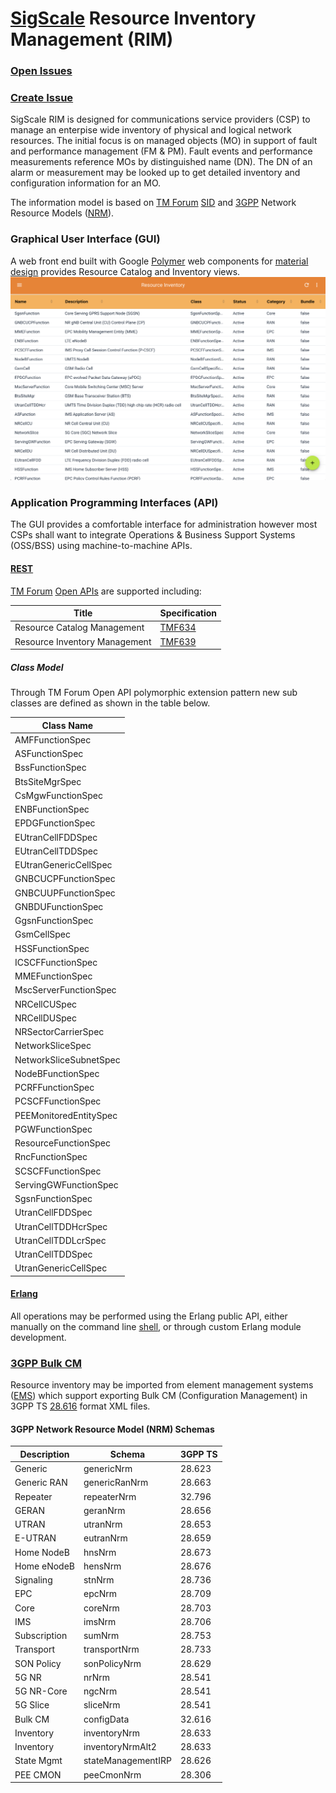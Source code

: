# [SigScale](http://www.sigscale.org) Resource Inventory Management (RIM)

### [Open Issues](https://sigscale.atlassian.net/projects/IM/issues/?filter=allopenissues "Open Issues")
### [Create Issue](https://sigscale.atlassian.net/secure/CreateIssue!default.jspa?pid=10304&issuetype=10000 "Create Issue")

SigScale RIM is designed for communications service providers
(CSP) to manage an enterpise wide inventory of physical and logical
network resources. The initial focus is on managed objects (MO) in
support of fault and performance management (FM & PM). Fault events
and performance measurements reference MOs by distinguished name (DN).
The DN of an alarm or measurement may be looked up to get detailed
inventory and configuration information for an MO.

The information model is based on
[TM Forum](https://www.tmforum.org) 
[SID](https://www.tmforum.org/information-framework-sid/) 
and [3GPP](http://www.3gpp.org) Network Resource Models 
([NRM](https://webapp.etsi.org/key/key.asp?GSMSpecPart1=32&GSMSpecPart2=622&Search=search)).

### Graphical User Interface (GUI)
A web front end built with Google [Polymer](https://www.polymer-project.org)
web components for
[material design](https://material.io/guidelines/material-design/introduction.html) 
provides Resource Catalog and Inventory views.
![screenshot](https://raw.githubusercontent.com/sigscale/rim/master/doc/specifications.png)

### Application Programming Interfaces (API)
The GUI provides a comfortable interface for administration however
most CSPs shall want to integrate Operations & Business Support Systems
(OSS/BSS) using machine-to-machine APIs.

#### [REST](https://en.wikipedia.org/wiki/Representational_state_transfer)
[TM Forum](https://www.tmforum.org)
[Open APIs](https://www.tmforum.org/open-apis/) are supported including:

|Title                         | Specification |
|------------------------------|---------------|
|Resource Catalog Management   | [TMF634](https://projects.tmforum.org/wiki/download/attachments/90514804/TMF634_Resource_Catalog_Management_API_REST_Specification_R17.0.1.pdf) |
|Resource Inventory Management | [TMF639](https://projects.tmforum.org/wiki/download/attachments/90514806/TMF639_Resource_Inventory_Management_REST_API_Specification_R17.0.1.pdf) |

##### Class Model
Through TM Forum Open API polymorphic extension pattern new sub
classes are defined as shown in the table below.

|Class Name             |
|-----------------------|
|AMFFunctionSpec        |
|ASFunctionSpec         |
|BssFunctionSpec        |
|BtsSiteMgrSpec         |
|CsMgwFunctionSpec      |
|ENBFunctionSpec        |
|EPDGFunctionSpec       |
|EUtranCellFDDSpec      |
|EUtranCellTDDSpec      |
|EUtranGenericCellSpec  |
|GNBCUCPFunctionSpec    |
|GNBCUUPFunctionSpec    |
|GNBDUFunctionSpec      |
|GgsnFunctionSpec       |
|GsmCellSpec            |
|HSSFunctionSpec        |
|ICSCFFunctionSpec      |
|MMEFunctionSpec        |
|MscServerFunctionSpec  |
|NRCellCUSpec           |
|NRCellDUSpec           |
|NRSectorCarrierSpec    |
|NetworkSliceSpec       |
|NetworkSliceSubnetSpec |
|NodeBFunctionSpec      |
|PCRFFunctionSpec       |
|PCSCFFunctionSpec      |
|PEEMonitoredEntitySpec |
|PGWFunctionSpec        |
|ResourceFunctionSpec   |
|RncFunctionSpec        |
|SCSCFFunctionSpec      |
|ServingGWFunctionSpec  |
|SgsnFunctionSpec       |
|UtranCellFDDSpec       |
|UtranCellTDDHcrSpec    |
|UtranCellTDDLcrSpec    |
|UtranCellTDDSpec       |
|UtranGenericCellSpec   |

#### [Erlang](http://www.erlang.org)
All operations may be performed using the Erlang public API, either
manually on the command line
[shell](http://erlang.org/doc/man/shell.html), or through custom Erlang
module development.

### [3GPP Bulk CM](https://webapp.etsi.org/key/key.asp?GSMSpecPart1=32&GSMSpecPart2=600&Search=search)
Resource inventory may be imported from element management systems 
([EMS](https://en.wikipedia.org/wiki/Element_management_system))
which support exporting Bulk CM (Configuration Management) in 3GPP TS 
[28.616](https://webapp.etsi.org/key/key.asp?GSMSpecPart1=32&GSMSpecPart2=616&Search=search) 
format XML files.

#### 3GPP Network Resource Model (NRM) Schemas
|Description |Schema              |3GPP TS|
|------------|--------------------|-------|
|Generic     |genericNrm          | 28.623|
|Generic RAN |genericRanNrm       | 28.663|
|Repeater    |repeaterNrm         | 32.796|
|GERAN       |geranNrm            | 28.656|
|UTRAN       |utranNrm            | 28.653|
|E-UTRAN     |eutranNrm           | 28.659|
|Home NodeB  |hnsNrm              | 28.673|
|Home eNodeB |hensNrm             | 28.676|
|Signaling   |stnNrm              | 28.736|
|EPC         |epcNrm              | 28.709|
|Core        |coreNrm             | 28.703|
|IMS         |imsNrm              | 28.706|
|Subscription|sumNrm              | 28.753|
|Transport   |transportNrm        | 28.733|
|SON Policy  |sonPolicyNrm        | 28.629|
|5G NR       |nrNrm               | 28.541|
|5G NR-Core  |ngcNrm              | 28.541|
|5G Slice    |sliceNrm            | 28.541|
|Bulk CM     |configData          | 32.616|
|Inventory   |inventoryNrm        | 28.633|
|Inventory   |inventoryNrmAlt2    | 28.633|
|State Mgmt  |stateManagementIRP  | 28.626|
|PEE CMON    |peeCmonNrm          | 28.306|

